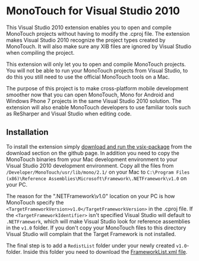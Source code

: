 # MonoTouch for Visual Studio 2010 #
This Visual Studio 2010 extension enables you to open and compile MonoTouch projects without 
having to modify the .cproj file. The extension makes Visual Studio 2010 recognize the project 
types created by MonoTouch. It will also make sure any XIB files are ignored by Visual Studio 
when compiling the project.
 
This extension will only let you to open and compile MonoTouch projects. 
You will not be able to run your MonoTouch projects from Visual Studio, to do this you 
still need to use the official MonoTouch tools on a Mac.
 
The purpose of this project is to make cross-platform mobile development smoother now 
that you can open MonoTouch, Mono for Android and Windows Phone 7 projects in the same 
Visual Studio 2010 solution. The extension will also enable MonoTouch developers to use 
familiar tools such as ReSharper and Visual Studio when editing code.

## Installation ##
To install the extension simply [download and run the vsix-package](https://github.com/downloads/follesoe/VSMonoTouch/VSMonoTouch.vsix)
from the download  section on the github page. In addition you need to copy the MonoTouch 
binaries from your Mac development environment to your Visual Studio 2010 development environment.
Copy all the files from `/Developer/MonoTouch/usr/lib/mono/2.1/` on your Mac to 
`C:\Program Files (x86)\Reference Assemblies\Microsoft\Framework\.NETFramework\v1.0` on your PC.

The reason for the ".NETFramework\v1.0" location on your PC is how MonoTouch specify the 
`<TargetFrameworkVersion>v1.0</TargetFrameworkVersion>` in the .cproj file. 
If the `<TargetFrameworkIdentifier>` isn't specified Visual Studio will default to `.NETFramework`, 
which will make Visual Studio look for reference assemblies in the `v1.0` folder. 
If you don't copy your MonoTouch files to this directory Visual Studio will complain that the 
Target Framework is not installed.

The final step is to add a `RedistList` folder under your newly created `v1.0`-folder. 
Inside this folder you need to download the [FrameworkList.xml file](https://github.com/downloads/follesoe/VSMonoTouch/FrameworkList.xml). 